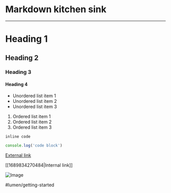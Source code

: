 # Markdown kitchen sink

---

# Heading 1
## Heading 2
### Heading 3
#### Heading 4

- Unordered list item 1
- Unordered list item 2
- Unordered list item 3

1. Ordered list item 1
1. Ordered list item 2
1. Ordered list item 3

`inline code`

```js
console.log('code block')
```

[External link](https://uselumen.com)

[[1689834270484|Internal link]]

![Image](https://place-puppy.com/800x400)

#lumen/getting-started